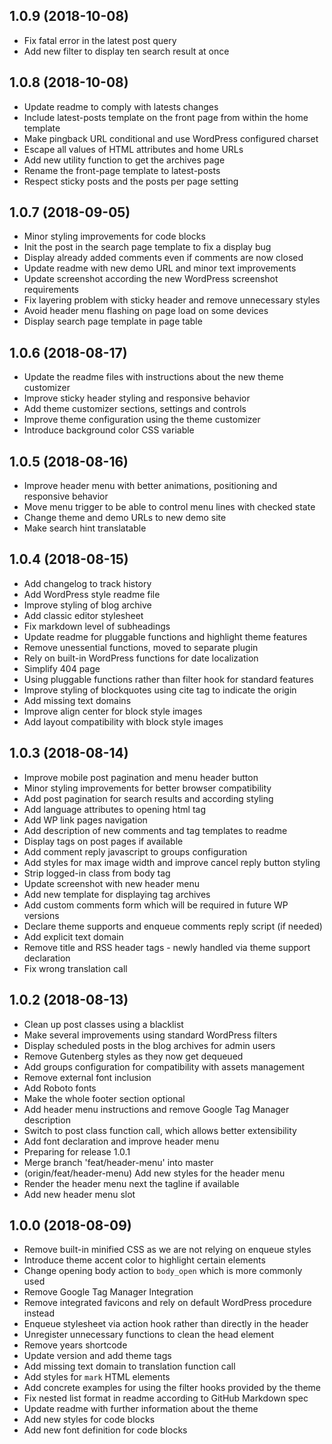 ## 1.0.9 (2018-10-08)

* Fix fatal error in the latest post query
* Add new filter to display ten search result at once


## 1.0.8 (2018-10-08)

* Update readme to comply with latests changes
* Include latest-posts template on the front page from within the home template
* Make pingback URL conditional and use WordPress configured charset
* Escape all values of HTML attributes and home URLs
* Add new utility function to get the archives page
* Rename the front-page template to latest-posts
* Respect sticky posts and the posts per page setting


## 1.0.7 (2018-09-05)

* Minor styling improvements for code blocks
* Init the post in the search page template to fix a display bug
* Display already added comments even if comments are now closed
* Update readme with new demo URL and minor text improvements
* Update screenshot according the new WordPress screenshot requirements
* Fix layering problem with sticky header and remove unnecessary styles
* Avoid header menu flashing on page load on some devices
* Display search page template in page table


## 1.0.6 (2018-08-17)

* Update the readme files with instructions about the new theme customizer
* Improve sticky header styling and responsive behavior
* Add theme customizer sections, settings and controls
* Improve theme configuration using the theme customizer
* Introduce background color CSS variable


## 1.0.5 (2018-08-16)

* Improve header menu with better animations, positioning and responsive behavior
* Move menu trigger to be able to control menu lines with checked state
* Change theme and demo URLs to new demo site
* Make search hint translatable


## 1.0.4 (2018-08-15)

* Add changelog to track history
* Add WordPress style readme file
* Improve styling of blog archive
* Add classic editor stylesheet
* Fix markdown level of subheadings
* Update readme for pluggable functions and highlight theme features
* Remove unessential functions, moved to separate plugin
* Rely on built-in WordPress functions for date localization
* Simplify 404 page
* Using pluggable functions rather than filter hook for standard features
* Improve styling of blockquotes using cite tag to indicate the origin
* Add missing text domains
* Improve align center for block style images
* Add layout compatibility with block style images


## 1.0.3 (2018-08-14)

* Improve mobile post pagination and menu header button
* Minor styling improvements for better browser compatibility
* Add post pagination for search results and according styling
* Add language attributes to opening html tag
* Add WP link pages navigation
* Add description of new comments and tag templates to readme
* Display tags on post pages if available
* Add comment reply javascript to groups configuration
* Add styles for max image width and improve cancel reply button styling
* Strip logged-in class from body tag
* Update screenshot with new header menu
* Add new template for displaying tag archives
* Add custom comments form which will be required in future WP versions
* Declare theme supports and enqueue comments reply script (if needed)
* Add explicit text domain
* Remove title and RSS header tags - newly handled via theme support declaration
* Fix wrong translation call


## 1.0.2 (2018-08-13)

* Clean up post classes using a blacklist
* Make several improvements using standard WordPress filters
* Display scheduled posts in the blog archives for admin users
* Remove Gutenberg styles as they now get dequeued
* Add groups configuration for compatibility with assets management
* Remove external font inclusion
* Add Roboto fonts
* Make the whole footer section optional
* Add header menu instructions and remove Google Tag Manager description
* Switch to post class function call, which allows better extensibility
* Add font declaration and improve header menu
* Preparing for release 1.0.1
* Merge branch 'feat/header-menu' into master
* (origin/feat/header-menu) Add new styles for the header menu
* Render the header menu next the tagline if available
* Add new header menu slot


## 1.0.0 (2018-08-09)

* Remove built-in minified CSS as we are not relying on enqueue styles
* Introduce theme accent color to highlight certain elements
* Change opening body action to `body_open` which is more commonly used
* Remove Google Tag Manager Integration
* Remove integrated favicons and rely on default WordPress procedure instead
* Enqueue stylesheet via action hook rather than directly in the header
* Unregister unnecessary functions to clean the head element
* Remove years shortcode
* Update version and add theme tags
* Add missing text domain to translation function call
* Add styles for `mark` HTML elements
* Add concrete examples for using the filter hooks provided by the theme
* Fix nested list format in readme according to GitHub Markdown spec
* Update readme with further information about the theme
* Add new styles for code blocks
* Add new font definition for code blocks
